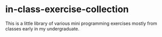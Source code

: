 ﻿# in-class-exercise-collection
This is a little library of various mini programming exercises mostly from classes early in my undergraduate.
